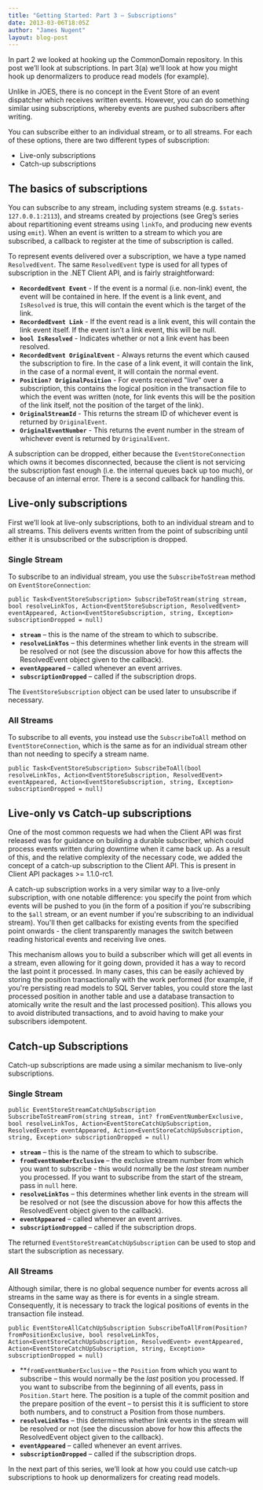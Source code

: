 ```yaml
---
title: "Getting Started: Part 3 – Subscriptions"
date: 2013-03-06T18:05Z
author: "James Nugent"
layout: blog-post
---
```


In part 2 we looked at hooking up the CommonDomain repository. In this post we’ll look at subscriptions. In part 3(a) we’ll look at how you might hook up denormalizers to produce read models (for example).

Unlike in JOES, there is no concept in the Event Store of an event dispatcher which receives written events. However, you can do something similar using subscriptions, whereby events are pushed subscribers after writing.

You can subscribe either to an individual stream, or to all streams. For each of these options, there are two different types of subscription:

- Live-only subscriptions
- Catch-up subscriptions

## The basics of subscriptions

You can subscribe to any stream, including system streams (e.g. `$stats-127.0.0.1:2113`), and streams created by projections (see Greg’s series about repartitioning event streams using `linkTo`, and producing new events using `emit`). When an event is written to a stream to which you are subscribed, a callback to register at the time of subscription is called.

To represent events delivered over a subscription, we have a type named `ResolvedEvent`. The same `ResolvedEvent` type is used for all types of subscription in the .NET Client API, and is fairly straightforward:

- **`RecordedEvent Event`** - If the event is a normal (i.e. non-link) event, the event will be contained in here. If the event is a link event, and `IsResolved` is true, this will contain the event which is the target of the link.
- **`RecordedEvent Link`** - If the event read is a link event, this will contain the link event itself. If the event isn’t a link event, this will be null.
- **`bool IsResolved`** - Indicates whether or not a link event has been resolved.
- **`RecordedEvent OriginalEvent`** - Always returns the event which caused the subscription to fire. In the case of a link event, it will contain the link, in the case of a normal event, it will contain the normal event.
- **`Position? OriginalPosition`** - For events received "live" over a subscription, this contains the logical position in the transaction file to which the event was written (note, for link events this will be the position of the link itself, not the position of the target of the link).
- **`OriginalStreamId`** - This returns the stream ID of whichever event is returned by `OriginalEvent`.
- **`OriginalEventNumber`** - This returns the event number in the stream of whichever event is returned by `OriginalEvent`.

A subscription can be dropped, either because the `EventStoreConnection` which owns it becomes disconnected, because the client is not servicing the subscription fast enough (i.e. the internal queues back up too much), or because of an internal error. There is a second callback for handling this.

## Live-only subscriptions

First we’ll look at live-only subscriptions, both to an individual stream and to all streams. This delivers events written from the point of subscribing until either it is unsubscribed or the subscription is dropped.

### Single Stream

To subscribe to an individual stream, you use the `SubscribeToStream` method on `EventStoreConnection`:

```
public Task<EventStoreSubscription> SubscribeToStream(string stream, bool resolveLinkTos, Action<EventStoreSubscription, ResolvedEvent> eventAppeared, Action<EventStoreSubscription, string, Exception> subscriptionDropped = null)
```

- **`stream`** – this is the name of the stream to which to subscribe.
- **`resolveLinkTos`** – this determines whether link events in the stream will be resolved or not (see the discussion above for how this affects the ResolvedEvent object given to the callback).
- **`eventAppeared`** – called whenever an event arrives.
- **`subscriptionDropped`** – called if the subscription drops.

The `EventStoreSubscription` object can be used later to unsubscribe if necessary.

### All Streams

To subscribe to all events, you instead use the `SubscribeToAll` method on `EventStoreConnection`, which is the same as for an individual stream other than not needing to specify a stream name.

```
public Task<EventStoreSubscription> SubscribeToAll(bool resolveLinkTos, Action<EventStoreSubscription, ResolvedEvent> eventAppeared, Action<EventStoreSubscription, string, Exception> subscriptionDropped = null)
```

## Live-only vs Catch-up subscriptions

One of the most common requests we had when the Client API was first released was for guidance on building a durable subscriber, which could process events written during downtime when it came back up. As a result of this, and the relative complexity of the necessary code, we added the concept of a catch-up subscription to the Client API. This is present in Client API packages >= 1.1.0-rc1.

A catch-up subscription works in a very similar way to a live-only subscription, with one notable difference: you specify the point from which events will be pushed to you (in the form of a position if you're subscribing to the `$all` stream, or an event number if you're subscribing to an individual stream). You'll then get callbacks for existing events from the specified point onwards - the client transparently manages the switch between reading historical events and receiving live ones.

This mechanism allows you to build a subscriber which will get all events in a stream, even allowing for it going down, provided it has a way to record the last point it processed. In many cases, this can be easily achieved by storing the position transactionally with the work performed (for example, if you're persisting read models to SQL Server tables, you could store the last processed position in another table and use a database transaction to atomically write the result and the last processed position). This allows you to avoid distributed transactions, and to avoid having to make your subscribers idempotent.

## Catch-up Subscriptions

Catch-up subscriptions are made using a similar mechanism to live-only subscriptions.

### Single Stream

```
public EventStoreStreamCatchUpSubscription SubscribeToStreamFrom(string stream, int? fromEventNumberExclusive, bool resolveLinkTos, Action<EventStoreCatchUpSubscription, ResolvedEvent> eventAppeared, Action<EventStoreCatchUpSubscription, string, Exception> subscriptionDropped = null)
```

- **`stream`** – this is the name of the stream to which to subscribe.
- **`fromEventNumberExclusive`** – the exclusive stream number from which you want to subscribe - this would normally be the *last* stream number you processed. If you want to subscribe from the start of the stream, pass in `null` here.
- **`resolveLinkTos`** – this determines whether link events in the stream will be resolved or not (see the discussion above for how this affects the ResolvedEvent object given to the callback).
- **`eventAppeared`** – called whenever an event arrives.
- **`subscriptionDropped`** – called if the subscription drops.

The returned `EventStoreStreamCatchUpSubscription` can be used to stop and start the subscription as necessary.

### All Streams

Although similar, there is no global sequence number for events across all streams in the same way as there is for events in a single stream. Consequently, it is necessary to track the logical positions of events in the transaction file instead.

```
public EventStoreAllCatchUpSubscription SubscribeToAllFrom(Position? fromPositionExclusive, bool resolveLinkTos, Action<EventStoreCatchUpSubscription, ResolvedEvent> eventAppeared, Action<EventStoreCatchUpSubscription, string, Exception> subscriptionDropped = null)
```

- **`fromEventNumberExclusive` – the `Position` from which you want to subscribe – this would normally be the *last* position you processed. If you want to subscribe from the beginning of all events, pass in `Position.Start` here. The position is a tuple of the commit position and the prepare position of the event – to persist this it is sufficient to store both numbers, and to construct a Position from those numbers.
- **`resolveLinkTos`** – this determines whether link events in the stream will be resolved or not (see the discussion above for how this affects the ResolvedEvent object given to the callback).
- **`eventAppeared`** – called whenever an event arrives.
- **`subscriptionDropped`** – called if the subscription drops.

In the next part of this series, we’ll look at how you could use catch-up subscriptions to hook up denormalizers for creating read models.